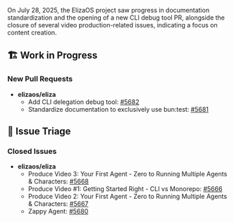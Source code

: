 On July 28, 2025, the ElizaOS project saw progress in documentation standardization and the opening of a new CLI debug tool PR, alongside the closure of several video production-related issues, indicating a focus on content creation.

## 🏗️ Work in Progress
### New Pull Requests
*   **elizaos/eliza**
    *   Add CLI delegation debug tool: [#5682](https://github.com/elizaos/eliza/pull/5682)
    *   Standardize documentation to exclusively use bun:test: [#5681](https://github.com/elizaos/eliza/pull/5681)

## 🐞 Issue Triage
### Closed Issues
*   **elizaos/eliza**
    *   Produce Video 3: Your First Agent - Zero to Running Multiple Agents & Characters: [#5668](https://github.com/elizaos/eliza/issues/5668)
    *   Produce Video #1: Getting Started Right - CLI vs Monorepo: [#5666](https://github.com/elizaos/eliza/issues/5666)
    *   Produce Video 2: Your First Agent - Zero to Running Multiple Agents & Characters: [#5667](https://github.com/elizaos/eliza/issues/5667)
    *   Zappy Agent: [#5680](https://github.com/elizaos/eliza/issues/5680)
